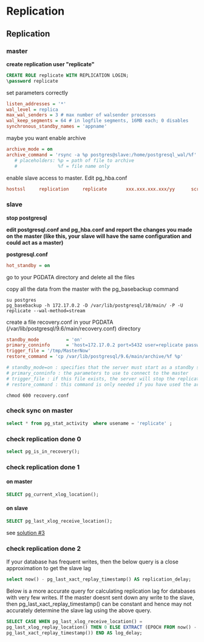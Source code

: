 # Replication

## **Replication**

### **master**

**create replication user "replicate"**

```SQL
CREATE ROLE replicate WITH REPLICATION LOGIN;
\password replicate
```

set parameters correctly

```INI
listen_addresses = '*'
wal_level = replica
max_wal_senders = 3 # max number of walsender processes
wal_keep_segments = 64 # in logfile segments, 16MB each; 0 disables
synchronous_standby_names = 'appname'
```

maybe you want enable archive

```INI
archive_mode = on
archive_command = 'rsync -a %p postgres@slave:/home/postgresql_wal/%f' 
   # placeholders: %p = path of file to archive
   #               %f = file name only
```

enable slave access to master. Edit pg_hba.conf

```INI
hostssl     replication     replicate       xxx.xxx.xxx.xxx/yy      scram-sha-256
```

### **slave**

 **stop postgresql**

**edit postgresql.conf and pg_hba.conf and report the changes you made on the master (like this, your slave will have the same configuration and could act as a master)**

**postgresql.conf**

```INI
hot_standby = on
```

go to your PGDATA directory and delete all the files

copy all the data from the master with the pg_basebackup command

```shell
su postgres
pg_basebackup -h 172.17.0.2 -D /var/lib/postgresql/10/main/ -P -U replicate --wal-method=stream
```

create a file recovery.conf in your PGDATA (/var/lib/postgresql/9.6/main/recovery.conf) directory

```INI
standby_mode          = 'on'
primary_conninfo      = 'host=172.17.0.2 port=5432 user=replicate password=MySuperPassword application_name=appname'
trigger_file = '/tmp/MasterNow'
restore_command = 'cp /var/lib/postgresql/9.6/main/archive/%f %p'

# standby_mode=on : specifies that the server must start as a standby server
# primary_conninfo : the parameters to use to connect to the master
# trigger_file : if this file exists, the server will stop the replication and act as a master
# restore_command : this command is only needed if you have used the archive_command on the master
```

```shell
chmod 600 recovery.conf
```

### check sync on master

```SQL
select * from pg_stat_activity  where usename = 'replicate' ;
```

### check replication done 0

```SQL
select pg_is_in_recovery();
```

### check replication done 1

#### on master

```SQL
SELECT pg_current_xlog_location();
```

#### on slave

```SQL
SELECT pg_last_xlog_receive_location();
```

see [solution #3](https://postgrespro.com/list/thread-id/1163227)

### check replication done 2

If your database has frequent writes, then the below query is a close approximation to get the slave lag

```SQL
select now() - pg_last_xact_replay_timestamp() AS replication_delay;
```

Below is a more accurate query for calculating replication lag for databases with very few writes. If the master doesnt sent down any write to the slave, then pg_last_xact_replay_timestamp() can be constant and hence may not accurately determine the slave lag using the above query.

```SQL
SELECT CASE WHEN pg_last_xlog_receive_location() =
pg_last_xlog_replay_location() THEN 0 ELSE EXTRACT (EPOCH FROM now() -
pg_last_xact_replay_timestamp()) END AS log_delay;
```
